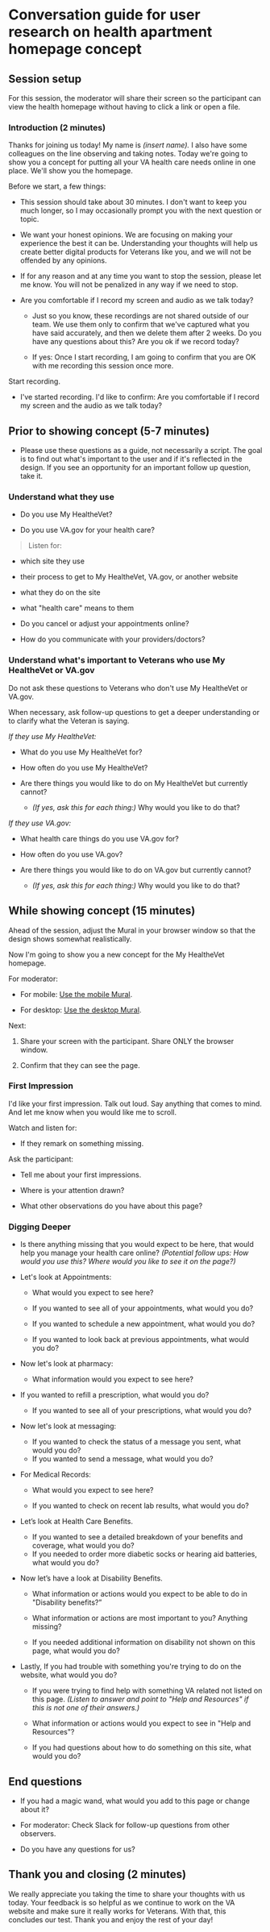 # Conversation guide for user research on health apartment homepage concept






## Session setup

For this session, the moderator will share their screen so the participant can view the health homepage without having to click a link or open a file. 




### Introduction (2 minutes)

Thanks for joining us today! My name is *(insert name).* I also have some colleagues on the line observing and taking notes. Today we're going to show you a concept for putting all your VA health care needs online in one place. We'll show you the homepage.




Before we start, a few things:




* This session should take about 30 minutes. I don't want to keep you much longer, so I may occasionally prompt you with the next question or topic.




* We want your honest opinions. We are focusing on making your experience the best it can be. Understanding your thoughts will help us create better digital products for Veterans like you, and we will not be offended by any opinions.




* If for any reason and at any time you want to stop the session, please let me know. You will not be penalized in any way if we need to stop.




* Are you comfortable if I record my screen and audio as we talk today? 

    * Just so you know, these recordings are not shared outside of our team. We use them only to confirm that we've captured what you have said accurately, and then we delete them after 2 weeks. Do you have any questions about this? Are you ok if we record today?




    * If yes: Once I start recording, I am going to confirm that you are OK with me recording this session once more.




Start recording.




* I've started recording. I'd like to confirm: Are you comfortable if I record my screen and the audio as we talk today?




## Prior to showing concept (5-7 minutes)

* Please use these questions as a guide, not necessarily a script. The goal is to find out what's important to the user and if it's reflected in the design. If you see an opportunity for an important follow up question, take it. 




### Understand what they use 

* Do you use My HealtheVet?

* Do you use VA.gov for your health care?

> Listen for: 

* which site they use

* their process to get to My HealtheVet, VA.gov, or another website

* what they do on the site

* what "health care" means to them



* Do you cancel or adjust your appointments online?

* How do you communicate with your providers/doctors?




### Understand what's important to Veterans who use My HealtheVet or VA.gov

Do not ask these questions to Veterans who don't use My HealtheVet or VA.gov.




When necessary, ask follow-up questions to get a deeper understanding or to clarify what the Veteran is saying.




*If they use My HealtheVet:*

* What do you use My HealtheVet for? 

* How often do you use My HealtheVet? 

* Are there things you would like to do on My HealtheVet but currently cannot? 

   * *(If yes, ask this for each thing:)* Why would you like to do that? 




*If they use VA.gov:*

* What health care things do you use VA.gov for? 

* How often do you use VA.gov? 

* Are there things you would like to do on VA.gov but currently cannot? 

   * *(If yes, ask this for each thing:)* Why would you like to do that? 




## While showing concept (15 minutes)

Ahead of the session, adjust the Mural in your browser window so that the design shows somewhat realistically. 




Now I'm going to show you a new concept for the My HealtheVet homepage. 




For moderator: 

* For mobile: [Use the mobile Mural](https://app.mural.co/xxxxx).

* For desktop: [Use the desktop Mural](https://app.mural.co/xxxxx).




Next:

1. Share your screen with the participant. Share ONLY the browser window. 

2. Confirm that they can see the page.




### First Impression

I'd like your first impression. Talk out loud. Say anything that comes to mind. And let me know when you would like me to scroll.

 Watch and listen for: 

* If they remark on something missing.



Ask the participant:

* Tell me about your first impressions. 

* Where is your attention drawn?

* What other observations do you have about this page?  

 

### Digging Deeper 

* Is there anything missing that you would expect to be here, that would help you manage your health care online? *(Potential follow ups: How would you use this? Where would you like to see it on the page?)*

* Let's look at Appointments: 

   * What would you expect to see here?

   * If you wanted to see all of your appointments, what would you do?
   * If you wanted to schedule a new appointment, what would you do?
   * If you wanted to look back at previous appointments, what would you do?

* Now let's look at pharmacy: 

   * What information would you expect to see here? 

* If you wanted to refill a prescription, what would you do?

   * If you wanted to see all of your prescriptions, what would you do?

* Now let's look at messaging: 
  
   * If you wanted to check the status of a message you sent, what would you do?
   * If you wanted to send a message, what would you do?


* For Medical Records:  

   * What would you expect to see here?

   * If you wanted to check on recent lab results, what would you do?
   




* Let’s look at Health Care Benefits.
   * If you wanted to see a detailed breakdown of your benefits and coverage, what would you do?
   * If you needed to order more diabetic socks or hearing aid batteries, what would you do?

   

* Now let’s have a look at Disability Benefits. 
   * What information or actions would you expect to be able to do in "Disability benefits?”

   * What information or actions are most important to you? Anything missing?
   * If you needed additional information on disability not shown on this page, what would you do?

* Lastly, If you had trouble with something you're trying to do on the website, what would you do? 
  * If you were trying to find help with something VA related not listed on this page. *(Listen to answer and point to "Help and Resources" if this is not one of their answers.)*

   * What information or actions would you expect to see in "Help and Resources"?
   * If you had questions about how to do something on this site, what would you do?








## End questions




* If you had a magic wand, what would you add to this page or change about it?




* For moderator: Check Slack for follow-up questions from other observers.




* Do you have any questions for us? 




## Thank you and closing (2 minutes)

We really appreciate you taking the time to share your thoughts with us today. Your feedback is so helpful as we continue to work on the VA website and make sure it really works for Veterans. With that, this concludes our test. Thank you and enjoy the rest of your day!











